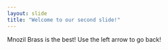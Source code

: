 ```yaml
---
layout: slide
title: "Welcome to our second slide!"
---
```

Mnozil Brass is the best!
Use the left arrow to go back!
